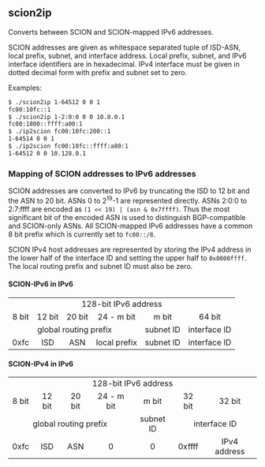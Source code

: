 scion2ip
--------

Converts between SCION and SCION-mapped IPv6 addresses.

SCION addresses are given as whitespace separated tuple of ISD-ASN, local
prefix, subnet, and interface address. Local prefix, subnet, and IPv6 interface
identifiers are in hexadecimal. IPv4 interface must be given in dotted decimal
form with prefix and subnet set to zero.

Examples:
```bash
$ ./scion2ip 1-64512 0 0 1
fc00:10fc::1
$ ./scion2ip 1-2:0:0 0 0 10.0.0.1
fc00:1800::ffff:a00:1
$ ./ip2scion fc00:10fc:200::1
1-64514 0 0 1
$ ./ip2scion fc00:10fc::ffff:a80:1
1-64512 0 0 10.128.0.1
```

### Mapping of SCION addresses to IPv6 addresses
SCION addresses are converted to IPv6 by truncating the ISD to 12 bit and the
ASN to 20 bit. ASNs 0 to 2<sup>19</sup>-1 are represented directly. ASNs 2:0:0
to 2:7:ffff are encoded as `(1 << 19) | (asn & 0x7ffff)`. Thus the most
significant bit of the encoded ASN is used to distinguish BGP-compatible and
SCION-only ASNs. All SCION-mapped IPv6 addresses have a common 8 bit prefix
which is currently set to `fc00::/8`.

SCION IPv4 host addresses are represented by storing the IPv4 address in the
lower half of the interface ID and setting the upper half to `0x0000ffff`. The
local routing prefix and subnet ID must also be zero.

#### SCION-IPv6 in IPv6
<table>
<tr align="center"><td colspan=6>128-bit IPv6 address</td></tr>
<tr align="center"><td>8 bit</td><td>12 bit</td><td>20 bit</td><td>24 - m bit</td><td>m bit</td><td>64 bit</td></tr>
<tr align="center"><td colspan=4>global routing prefix</td><td>subnet ID</td><td>interface ID</td></tr>
<tr align="center"><td>0xfc</td><td>ISD</td><td>ASN</td><td>local prefix</td><td>subnet ID</td><td>interface ID</td></tr>
</table>

#### SCION-IPv4 in IPv6
<table>
<tr align="center"><td colspan=7>128-bit IPv6 address</td></tr>
<tr align="center"><td>8 bit</td><td>12 bit</td><td>20 bit</td><td>24 - m bit</td><td>m bit</td><td>32 bit</td><td>32 bit</td></tr>
<tr align="center"><td colspan=4>global routing prefix</td><td>subnet ID</td><td colspan=2>interface ID</td></tr>
<tr align="center"><td>0xfc</td><td>ISD</td><td>ASN</td><td>0</td><td>0</td><td>0xffff</td><td>IPv4 address</td></tr>
</table>
